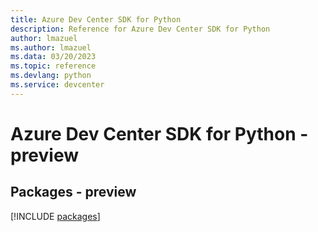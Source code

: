 ```yaml
---
title: Azure Dev Center SDK for Python
description: Reference for Azure Dev Center SDK for Python
author: lmazuel
ms.author: lmazuel
ms.data: 03/20/2023
ms.topic: reference
ms.devlang: python
ms.service: devcenter
---
```

# Azure Dev Center SDK for Python - preview
## Packages - preview
[!INCLUDE [packages](dev-center-index.md)]